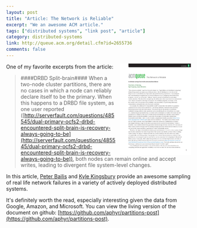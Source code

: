 ```yaml
---
layout: post
title: "Article: The Network is Reliable"
excerpt: "We an awesome ACM article."
tags: ["distributed systems", "link post", "article"]
category: distributed-systems
link: http://queue.acm.org/detail.cfm?id=2655736
comments: false
---
```

<a href="http://queue.acm.org/detail.cfm?id=2655736">
<img style="float:right; margin-left: 10px; margin-bottom: -10px;" src="/images/network-reliable-thumb.png" />
</a>
One of my favorite excerpts from the article:

> ####DRBD Split-brain####
> When a two-node cluster partitions, there are no cases in which a node can reliably declare itself to be the primary. When this happens to a DRBD file system, as one user reported ([http://serverfault.com/questions/485545/dual-primary-ocfs2-drbd-encountered-split-brain-is-recovery-always-going-to-be](http://serverfault.com/questions/485545/dual-primary-ocfs2-drbd-encountered-split-brain-is-recovery-always-going-to-be)), both nodes can remain online and accept writes, leading to divergent file system-level changes.

In this article, [Peter Bailis](http://www.bailis.org/) and [Kyle Kingsbury](http://aphyr.com/) provide an awesome sampling of real life network failures
in a variety of actively deployed distributed systems.

It's definitely worth the read, especially interesting given the data from Google, Amazon, and Microsoft. You can view the living version of the document on github: [https://github.com/aphyr/partitions-post](https://github.com/aphyr/partitions-post).
